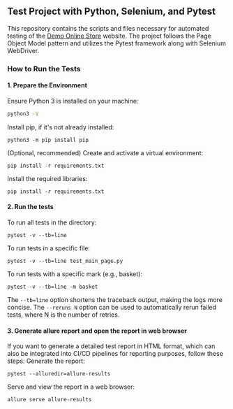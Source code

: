 ## Test Project with Python, Selenium, and Pytest

This repository contains the scripts and files necessary for automated testing of the [Demo Online Store](http://selenium1py.pythonanywhere.com/) website. The project follows the Page Object Model pattern and utilizes the Pytest framework along with Selenium WebDriver.

### How to Run the Tests

#### 1. Prepare the Environment

Ensure Python 3 is installed on your machine:
```bash
python3 -V
```
Install pip, if it's not already installed:
```
python3 -m pip install pip
```
(Optional, recommended) Create and activate a virtual environment:
```
pip install -r requirements.txt
```
Install the required libraries:
```
pip install -r requirements.txt
```
#### 2. Run the tests
To run all tests in the directory:
```
pytest -v --tb=line
```
To run tests in a specific file:
```
pytest -v --tb=line test_main_page.py
```
To run tests with a specific mark (e.g., basket):
```
pytest -v --tb=line -m basket
```

The `--tb=line` option shortens the traceback output, making the logs more concise.
The `--reruns N` option can be used to automatically rerun failed tests, where N is the number of retries.

#### 3. Generate allure report and open the report in web browser
If you want to generate a detailed test report in HTML format, which can also be integrated into CI/CD pipelines for reporting purposes, follow these steps:
Generate the report:
```
pytest --alluredir=allure-results
```
Serve and view the report in a web browser:
```
allure serve allure-results
```
